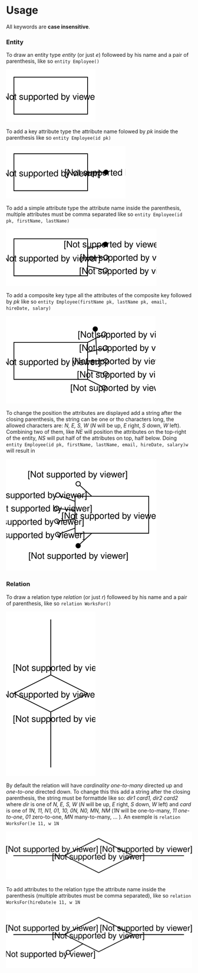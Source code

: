 # Usage

All keywords are **case insensitive**.

### Entity

To draw an entity type *entity* (or just *e*) followeed by his name and a pair of parenthesis, like so `entity Employee()`

![Alt text](./examples/entity1.svg)

To add a key attribute type the attribute name folowed by *pk* inside the parenthesis like so `entity Employee(id pk)`

![Alt text](./examples/entity2.svg)

To add a simple attribute type the attribute name inside the parenthesis, multiple attributes must be comma separated like so `entity Employee(id pk, firstName, lastName)`

![Alt text](./examples/entity3.svg)

To add a composite key type all the attributes of the composite key followed by *pk* like so `entity Employee(firstName pk, lastName pk, email, hireDate, salary)`

![Alt text](./examples/entity4.svg)

To change the position the attributes are displayed add a string after the closing parenthesis, the string can be one or tho characters long, the allowed characters are: *N, E, S, W* (*N* will be up, *E* right, *S* down, *W* left). Combining two of them, like *NE* will position the attributes on the top-right of the entity, *NS* will put half of the attributes on top, half below. Doing `entity Employee(id pk, firstName, lastName, email, hireDate, salary)w` will result in

![Alt text](./examples/employee.svg)

### Relation

To draw a relation type *relation* (or just *r*) followeed by his name and a pair of parenthesis, like so `relation WorksFor()`

![Alt text](./examples/relation1.svg)

By default the relation will have *cardinality one-to-many* directed up and *one-to-one* directed down. To change this this add a string after the closing parenthesis, the string must be formattde like so: *dir1 card1, dir2 card2* where *dir* is one of *N, E, S, W* (*N* will be up, *E* right, *S* down, *W* left) and *card* is one of *1N, 11, N1, 01, 10, 0N, N0, MN, NM* (*1N* will be one-to-many, *11 one-to-one*, *01* zero-to-one, *MN* many-to-many, ... ). An exemple is `relation WorksFor()e 11, w 1N`

![Alt text](./examples/relation2.svg)

To add attributes to the relation type the attribute name inside the parenthesis (multiple attributes must be comma separated), like so `relation WorksFor(hireDate)e 11, w 1N`

![Alt text](./examples/relation3.svg)